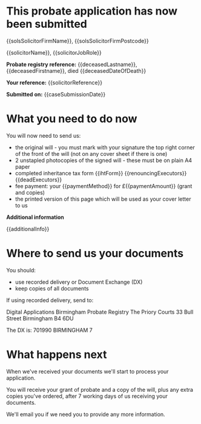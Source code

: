 This probate application has now been submitted
==================================================

{{solsSolicitorFirmName}}, {{solsSolicitorFirmPostcode}}

{{solicitorName}}, {{solicitorJobRole}}

**Probate registry reference:**
{{deceasedLastname}}, {{deceasedFirstname}}, died {{deceasedDateOfDeath}}

**Your reference:** {{solicitorReference}}

**Submitted on:** {{caseSubmissionDate}}

What you need to do now
==================================================

You will now need to send us:

*   the original will - you must mark with your signature the top right corner of the front of the will
    (not on any cover sheet if there is one)
*   2 unstapled photocopies of the signed will - these must be on plain A4 paper
*   completed inheritance tax form {{ihtForm}}
{{renouncingExecutors}}
{{deadExecutors}}
*   fee payment: your {{paymentMethod}} for £{{paymentAmount}} (grant and copies)
*   the printed version of this page which will be used as your cover letter to us

**Additional information**

{{additionalInfo}}

Where to send us your documents
==================================================

You should:

*   use recorded delivery or Document Exchange (DX)
*   keep copies of all documents

If using recorded delivery, send to:

Digital Applications
Birmingham Probate Registry
The Priory Courts
33 Bull Street
Birmingham
B4 6DU

The DX is: 701990 BIRMINGHAM 7

What happens next
=================

When we've received your documents we'll start to process your application.

You will receive your grant of probate and a copy of the will, plus any extra copies you've ordered, after 7 working days of us receiving your documents.

We'll email you if we need you to provide any more information.
